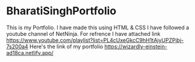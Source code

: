 # BharatiSinghPortfolio
This is my Portfolio.
I have made this using HTML & CSS 
I have followed a youtube channel of NetNinja.
For refrence I have attached link https://www.youtube.com/playlist?list=PL4cUxeGkcC9hH1tAjyUPZPjbj-7s200a4
Here's the link of my portfolio
https://wizardly-einstein-ad18ca.netlify.app/
